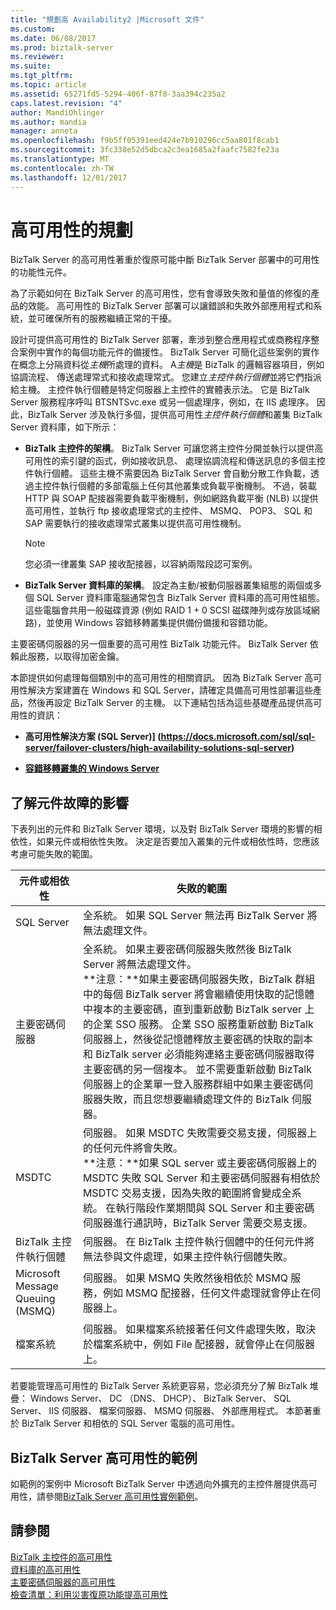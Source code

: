 ```yaml
---
title: "規劃高 Availability2 |Microsoft 文件"
ms.custom: 
ms.date: 06/08/2017
ms.prod: biztalk-server
ms.reviewer: 
ms.suite: 
ms.tgt_pltfrm: 
ms.topic: article
ms.assetid: 65271fd5-5294-406f-87f8-3aa394c235a2
caps.latest.revision: "4"
author: MandiOhlinger
ms.author: mandia
manager: anneta
ms.openlocfilehash: f9b5ff05391eed424e7b910296cc5aa801f8cab1
ms.sourcegitcommit: 3fc338e52d5dbca2c3ea1685a2faafc7582fe23a
ms.translationtype: MT
ms.contentlocale: zh-TW
ms.lasthandoff: 12/01/2017
---
```

# <a name="planning-for-high-availability"></a>高可用性的規劃
BizTalk Server 的高可用性著重於復原可能中斷 BizTalk Server 部署中的可用性的功能性元件。  
  
 為了示範如何在 BizTalk Server 的高可用性，您有會導致失敗和量值的修復的產品的效能。 高可用性的 BizTalk Server 部署可以讓錯誤和失敗外部應用程式和系統，並可確保所有的服務繼續正常的干擾。  
  
 設計可提供高可用性的 BizTalk Server 部署，牽涉到整合應用程式或商務程序整合案例中實作的每個功能元件的備援性。 BizTalk Server 可簡化這些案例的實作在概念上分隔資料從*主機*所處理的資料。 A*主機*是 BizTalk 的邏輯容器項目，例如協調流程、 傳送處理常式和接收處理常式。 您建立*主控件執行個體*並將它們指派給主機。 主控件執行個體是特定伺服器上主控件的實體表示法。 它是 BizTalk Server 服務程序呼叫 BTSNTSvc.exe 或另一個處理序，例如，在 IIS 處理序。 因此，BizTalk Server 涉及執行多個，提供高可用性*主控件執行個體*和叢集 BizTalk Server 資料庫，如下所示：  
  
-   **BizTalk 主控件的架構**。 BizTalk Server 可讓您將主控件分開並執行以提供高可用性的索引鍵的函式，例如接收訊息、 處理協調流程和傳送訊息的多個主控件執行個體。 這些主機不需要因為 BizTalk Server 會自動分散工作負載，透過主控件執行個體的多部電腦上任何其他叢集或負載平衡機制。 不過，裝載 HTTP 與 SOAP 配接器需要負載平衡機制，例如網路負載平衡 (NLB) 以提供高可用性，並執行 ftp 接收處理常式的主控件、 MSMQ、 POP3、 SQL 和 SAP 需要執行的接收處理常式叢集以提供高可用性機制。  
  
    > [!NOTE]  
    >  您必須一律叢集 SAP 接收配接器，以容納兩階段認可案例。  
  
-   **BizTalk Server 資料庫的架構**。 設定為主動/被動伺服器叢集組態的兩個或多個 SQL Server 資料庫電腦通常包含 BizTalk Server 資料庫的高可用性組態。 這些電腦會共用一般磁碟資源 (例如 RAID 1 + 0 SCSI 磁碟陣列或存放區域網路)，並使用 Windows 容錯移轉叢集提供備份備援和容錯功能。  
  
 主要密碼伺服器的另一個重要的高可用性 BizTalk 功能元件。 BizTalk Server 依賴此服務，以取得加密金鑰。  
  
 本節提供如何處理每個類別中的高可用性的相關資訊。 因為 BizTalk Server 高可用性解決方案建置在 Windows 和 SQL Server，請確定具備高可用性部署這些產品，然後再設定 BizTalk Server 的主機。 以下連結包括為這些基礎產品提供高可用性的資訊：  
  
-   **高可用性解決方案 (SQL Server)] (https://docs.microsoft.com/sql/sql-server/failover-clusters/high-availability-solutions-sql-server)**  
  
-   **[容錯移轉叢集的 Windows Server](https://docs.microsoft.com/windows-server/failover-clustering/failover-clustering-overview)**
  
## <a name="understanding-the-impact-of-a-component-failure"></a>了解元件故障的影響  
 下表列出的元件和 BizTalk Server 環境，以及對 BizTalk Server 環境的影響的相依性，如果元件或相依性失敗。 決定是否要加入叢集的元件或相依性時，您應該考慮可能失敗的範圍。  
  
|元件或相依性|失敗的範圍|  
|-----------------------------|----------------------|  
|SQL Server|全系統。 如果 SQL Server 無法再 BizTalk Server 將無法處理文件。|  
|主要密碼伺服器|全系統。 如果主要密碼伺服器失敗然後 BizTalk Server 將無法處理文件。 <br/>**注意：**如果主要密碼伺服器失敗，BizTalk 群組中的每個 BizTalk server 將會繼續使用快取的記憶體中複本的主要密碼，直到重新啟動 BizTalk server 上的企業 SSO 服務。 企業 SSO 服務重新啟動 BizTalk 伺服器上，然後從記憶體釋放主要密碼的快取的副本和 BizTalk server 必須能夠連絡主要密碼伺服器取得主要密碼的另一個複本。 並不需要重新啟動 BizTalk 伺服器上的企業單一登入服務群組中如果主要密碼伺服器失敗，而且您想要繼續處理文件的 BizTalk 伺服器。|  
|MSDTC|伺服器。 如果 MSDTC 失敗需要交易支援，伺服器上的任何元件將會失敗。 <br/>**注意：**如果 SQL server 或主要密碼伺服器上的 MSDTC 失敗 SQL Server 和主要密碼伺服器有相依於 MSDTC 交易支援，因為失敗的範圍將會變成全系統。 在執行階段作業期間與 SQL Server 和主要密碼伺服器進行通訊時，BizTalk Server 需要交易支援。|  
|BizTalk 主控件執行個體|伺服器。 在 BizTalk 主控件執行個體中的任何元件將無法參與文件處理，如果主控件執行個體失敗。|  
|Microsoft Message Queuing (MSMQ)|伺服器。 如果 MSMQ 失敗然後相依於 MSMQ 服務，例如 MSMQ 配接器，任何文件處理就會停止在伺服器上。|  
|檔案系統|伺服器。 如果檔案系統接著任何文件處理失敗，取決於檔案系統中，例如 File 配接器，就會停止在伺服器上。|  
  
 若要能管理高可用性的 BizTalk Server 系統更容易，您必須充分了解 BizTalk 堆疊： Windows Server、 DC （DNS、 DHCP）、 BizTalk Server、 SQL Server、 IIS 伺服器、 檔案伺服器、 MSMQ 伺服器、 外部應用程式。 本節著重於 BizTalk Server 和相依的 SQL Server 電腦的高可用性。  
  
## <a name="biztalk-server-high-availability-examples"></a>BizTalk Server 高可用性的範例  
 如範例的案例中 Microsoft BizTalk Server 中透過向外擴充的主控件層提供高可用性，請參閱[BizTalk Server 高可用性實例範例](../core/sample-biztalk-server-high-availability-scenarios.md)。
  
## <a name="see-also"></a>請參閱  
 [BizTalk 主控件的高可用性](../technical-guides/high-availability-for-biztalk-hosts.md)   
 [資料庫的高可用性](../technical-guides/high-availability-for-databases.md)   
 [主要密碼伺服器的高可用性](../technical-guides/high-availability-for-the-master-secret-server.md)   
 [檢查清單：利用災害復原功能提高可用性](../technical-guides/checklist-increasing-availability-with-disaster-recovery.md)